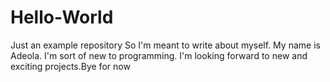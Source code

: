 # Hello-World
Just an example repository
So I'm meant to write about myself. My name is Adeola. I'm sort of new to programming. I'm looking forward to new and exciting projects.Bye for now
